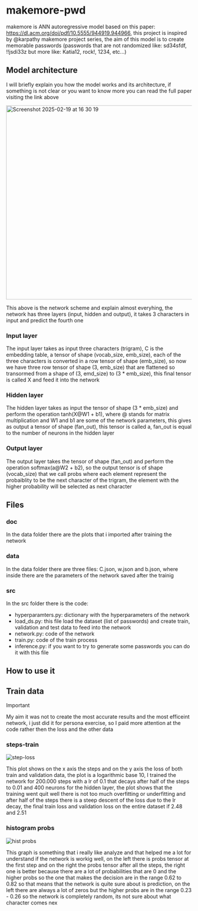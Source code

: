 # makemore-pwd
makemore is ANN autoregressive model based on this paper: https://dl.acm.org/doi/pdf/10.5555/944919.944966, this project is inspired by @karpathy makemore project series,
the aim of this model is to create memorable passwords (passwords that are not randomized like: sd34sfdf, !!jsdi33z but more like: Katia12, rock!, 1234, etc...)

## Model architecture
I will briefly explain you how the model works and its architecture, if something is not clear or you want to know more you can read the full paper visiting the link above

<img width="526" alt="Screenshot 2025-02-19 at 16 30 19" src="https://github.com/user-attachments/assets/be1a46a7-2294-4b34-b495-0f91460993f6" />

This above is the network scheme and explain almost everyhing, the network has three layers (input, hidden and output), it takes 3 characters in input and predict the fourth one

### Input layer
The input layer takes as input three characters (trigram), C is the embedding table, a tensor of shape (vocab_size, emb_size), each of the three characters is converted in a row tensor of shape (emb_size), so now we have three row tensor of shape (3, emb_size) that are flattened so transormed from a shape of (3, emd_size) to (3 * emb_size), this final tensor is called X and feed it into the network

### Hidden layer
The hidden layer takes as input the tensor of shape (3 * emb_size) and perform the operation tanh(X@W1 + b1), where @ stands for matrix multiplication and W1 and b1 are some of the network parameters, this gives as output a tensor of shape (fan_out), this tensor is called a, fan_out is equal to the number of neurons in the hidden layer

### Output layer
The output layer takes the tensor of shape (fan_out) and perform the operation softmax(a@W2 + b2), so the output tensor is of shape (vocab_size) that we call probs where each element represent the probaiblity to be the next character of the trigram, the element with the higher probability will be selected as next character

## Files
### doc
In the data folder there are the plots that i imported after training the network

### data
In the data folder there are three files: C.json, w.json and b.json, where inside there are the parameters of the network saved after the trainig

### src
In the src folder there is the code:
  - hyperparamters.py: dictionary with the hyperparameters of the network
  - load_ds.py: this file load the dataset (list of passwords) and create train, validation and test data to feed into the network
  - network.py: code of the network 
  - train.py: code of the train process
  - inference.py: if you want to try to generate some passwords you can do it with this file

## How to use it

## Train data

> [!IMPORTANT]  
> My aim it was not to create the most accurate results and the most efficeint network, i just did it for persona exercise, so I paid more attention at the code rather then the loss and the other data

### steps-train
![step-loss](https://github.com/user-attachments/assets/b0ff7d02-6af3-425a-8aa0-1baaab24c134)

This plot shows on the x axis the steps and on the y axis the loss of both train and validation data, the plot is a logarithmic base 10, I trained the network for 200.000 steps with a lr of 0.1 that decays after half of the steps to 0.01 and 400 neurons for the hidden layer, the plot shows that the training went quit well there is not too much overfitting or underfitting and after half of the steps there is a steep descent of the loss due to the lr decay, the final train loss and validation loss on the entire dataset if 2.48 and 2.51

### histogram probs
![hist probs](https://github.com/user-attachments/assets/7f3d6871-6f29-4d08-9731-e27a8fdbee4c)

This graph is  something that i really like analyze and that helped me a lot for understand if the network is workig well, on the left there is probs tensor at the first step and on the right the probs tensor after all the steps, the right one is better because there are a lot of probabilities that are 0 and the higher probs so the one that makes the decision are in the range 0.62 to 0.82 so that means that the network is quite sure about is prediction, on the left there are always a lot of zeros but the higher probs are in the range 0.23 - 0.26 so the network is completely random, its not sure about what character comes nex

